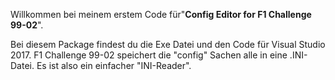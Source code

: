 Willkommen bei meinem erstem Code für"<b>Config Editor for F1 Challenge 99-02</b>".

Bei diesem Package findest du die Exe Datei und den Code für Visual Studio 2017. F1 Challenge 99-02 speichert die "config" Sachen alle in eine .INI-Datei. Es ist also ein einfacher "INI-Reader".
